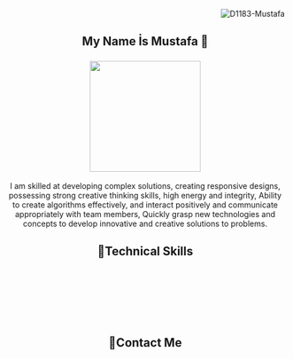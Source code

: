 <p align="right"> <img src="https://komarev.com/ghpvc/?username=D1183-Mustafa"            alt="D1183-Mustafa" /> </p>

<h2 align="center">My Name İs Mustafa 👋</h2>
<h3 align="center"><a href="https://mustafa-altas.netlify.app/" target="_blank"><img src="https://img.shields.io/badge/My%20Site-Click%20Me!-blue" alt="" width="200px"></a></h3>
<p align="center">
        I am skilled at developing complex solutions, creating responsive
        designs, possessing strong creative thinking skills, high energy and
        integrity, Ability to create algorithms effectively, and interact
        positively and communicate appropriately with team members, Quickly
        grasp new technologies and concepts to develop innovative and creative
        solutions to problems.
</p>

<h2 align="center">🚀Technical Skills</h2>
<div align="center">
<img
        src="https://img.shields.io/badge/React-20232A?style=for-the-badge&logo=react&logoColor=61DAFB"
        alt=""
      />
<img
        src="https://img.shields.io/badge/Redux-593D88?style=for-the-badge&logo=redux&logoColor=white"
        alt=""
      />
<img
        src="https://img.shields.io/badge/React_Router-CA4245?style=for-the-badge&logo=react-router&logoColor=white"
        alt=""
      />
<img
        src="https://img.shields.io/badge/JavaScript-323330?style=for-the-badge&logo=javascript&logoColor=F7DF1E"
        alt=""
      />

<img
        src="https://img.shields.io/badge/HTML5-E34F26?style=for-the-badge&logo=html5&logoColor=white"
        alt=""
      />
<img
        src="https://img.shields.io/badge/CSS3-1572B6?style=for-the-badge&logo=css3&logoColor=white"
        alt=""
      />

<img
        src="https://img.shields.io/badge/Sass-CC6699?style=for-the-badge&logo=sass&logoColor=white"
        alt=""
      />

<img
        src="https://img.shields.io/badge/Bootstrap-563D7C?style=for-the-badge&logo=bootstrap&logoColor=white"
        alt=""
      />
<img
        src="https://img.shields.io/badge/styled--components-DB7093?style=for-the-badge&logo=styled-components&logoColor=white"
        alt=""
      />
<img
        src="	https://img.shields.io/badge/Material--UI-0081CB?style=for-the-badge&logo=material-ui&logoColor=white"
        alt=""
      />
<img
        src="		https://img.shields.io/badge/Django-092E20?style=for-the-badge&logo=django&logoColor=white"
        alt=""
      />
<img
        src="	https://img.shields.io/badge/Netlify-00C7B7?style=for-the-badge&logo=netlify&logoColor=white"
        alt=""
      />
<img
        src="https://img.shields.io/badge/Heroku-430098?style=for-the-badge&logo=heroku&logoColor=white"
        alt=""
      />
<img
        src="https://img.shields.io/badge/Django-092E20?style=for-the-badge&logo=django&logoColor=white"
        alt=""
      />
<img
        src="https://img.shields.io/badge/Node.js-43853D?style=for-the-badge&logo=node.js&logoColor=white"
        alt=""
      />
<img
        src="https://img.shields.io/badge/Python-14354C?style=for-the-badge&logo=python&logoColor=white"
        alt=""
      />
<img
        src="https://img.shields.io/badge/firebase-ffca28?style=for-the-badge&logo=firebase&logoColor=black"
        alt=""
      />
<img
        src="https://img.shields.io/badge/Font_Awesome-339AF0?style=for-the-badge&logo=fontawesome&logoColor=white"
        alt=""
      />
<img
        src="https://img.shields.io/badge/Yarn-2C8EBB?style=for-the-badge&logo=yarn&logoColor=white"
        alt=""
      />
<img
        src="https://img.shields.io/badge/npm-CB3837?style=for-the-badge&logo=npm&logoColor=white"
        alt=""
      />

</div>

<h2 align="center">📱Contact Me</h2>
<div align="center">
      <a href="mailto:mustafaaltas3428@gmail.com" target="_blank"><img src="https://img.shields.io/badge/Gmail-D14836?style=for-the-badge&logo=gmail&logoColor=white" alt=""></a>
      <a href="https://wa.me/+905316855405" target="_blank"><img src="https://img.shields.io/badge/WhatsApp-25D366?style=for-the-badge&logo=whatsapp&logoColor=white" alt=""></a>
      <a href="https://www.instagram.com/xmmuussx/" target="_blank"><img src="https://img.shields.io/badge/Instagram-E4405F?style=for-the-badge&logo=instagram&logoColor=white" alt=""></a>
      <a href="https://www.linkedin.com/in/mustafaaltas3428/" target="_blank"><img src="https://img.shields.io/badge/LinkedIn-0077B5?style=for-the-badge&logo=linkedin&logoColor=white" alt=""></a>
      <a href="https://twitter.com/developer_altas" target="_blank"><img src="https://img.shields.io/badge/Twitter-1DA1F2?style=for-the-badge&logo=twitter&logoColor=white" alt=""></a>
</div>


<div  align="center">
<br/><br/><br/>
<img
            src="https://github-readme-stats.vercel.app/api?username=MustafaAltas&theme=blue-green"
            alt=""
        /> <br/>
<img
            src="https://github-readme-stats.vercel.app/api/top-langs/?username=MustafaAltas&theme=blue-green"
            alt=""
        /> <br/>
<img
            src="https://github-profile-summary-cards.vercel.app/api/cards/profile-details?username=MustafaAltas&theme=vue"
            alt=""
        /> <br/>
</div>


<!--
**MustafaAltas/MustafaAltas** is a ✨ _special_ ✨ repository because its `README.md` (this file) appears on your GitHub profile.

Here are some ideas to get you started:

- 🔭 I’m currently working on ...
- 🌱 I’m currently learning ...
- 👯 I’m looking to collaborate on ...
- 🤔 I’m looking for help with ...
- 💬 Ask me about ...
- 📫 How to reach me: ...
- 😄 Pronouns: ...
- ⚡ Fun fact: ...
-->

